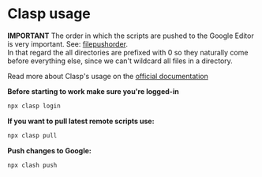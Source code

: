 # Clasp usage

**IMPORTANT** The order in which the scripts are pushed to the Google Editor is very important. See: [filepushorder](https://github.com/google/clasp?tab=readme-ov-file#filepushorder-optional).<br>
In that regard the all directories are prefixed with 0 so they naturally come before everything else, since we can't wildcard all files in a directory.

Read more about Clasp's usage on the [official documentation](https://github.com/google/clasp)

**Before starting to work make sure you're logged-in**
```sh
npx clasp login
```

**If you want to pull latest remote scripts use:**
```sh
npx clasp pull
```

**Push changes to Google:**
```sh
npx clash push
```
